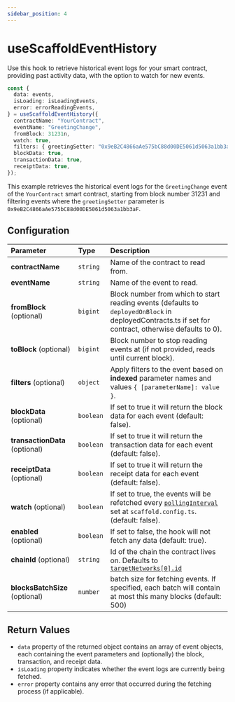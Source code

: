 ```yaml
---
sidebar_position: 4
---
```


# useScaffoldEventHistory

Use this hook to retrieve historical event logs for your smart contract, providing past activity data, with the option to watch for new events.

```ts
const {
  data: events,
  isLoading: isLoadingEvents,
  error: errorReadingEvents,
} = useScaffoldEventHistory({
  contractName: "YourContract",
  eventName: "GreetingChange",
  fromBlock: 31231n,
  watch: true,
  filters: { greetingSetter: "0x9eB2C4866aAe575bC88d00DE5061d5063a1bb3aF" },
  blockData: true,
  transactionData: true,
  receiptData: true,
});
```

This example retrieves the historical event logs for the `GreetingChange` event of the `YourContract` smart contract, starting from block number 31231 and filtering events where the `greetingSetter` parameter is `0x9eB2C4866aAe575bC88d00DE5061d5063a1bb3aF`.

## Configuration

| Parameter                      | Type      | Description                                                                                                                                                           |
| :----------------------------- | :-------- | :-------------------------------------------------------------------------------------------------------------------------------------------------------------------- |
| **contractName**               | `string`  | Name of the contract to read from.                                                                                                                                    |
| **eventName**                  | `string`  | Name of the event to read.                                                                                                                                            |
| **fromBlock** (optional)       | `bigint`  | Block number from which to start reading events (defaults to `deployedOnBlock` in deployedContracts.ts if set for contract, otherwise defaults to 0).                 |
| **toBlock** (optional)         | `bigint`  | Block number to stop reading events at (if not provided, reads until current block).                                                                                  |
| **filters** (optional)         | `object`  | Apply filters to the event based on **indexed** parameter names and values `{ [parameterName]: value }`.                                                              |
| **blockData** (optional)       | `boolean` | If set to true it will return the block data for each event (default: false).                                                                                         |
| **transactionData** (optional) | `boolean` | If set to true it will return the transaction data for each event (default: false).                                                                                   |
| **receiptData** (optional)     | `boolean` | If set to true it will return the receipt data for each event (default: false).                                                                                       |
| **watch** (optional)           | `boolean` | If set to true, the events will be refetched every [`pollingInterval`](/deploying/deploy-nextjs-app#--pollinginterval) set at `scaffold.config.ts`. (default: false). |
| **enabled** (optional)         | `boolean` | If set to false, the hook will not fetch any data (default: true).                                                                                                    |
| **chainId** (optional)         | `string`  | Id of the chain the contract lives on. Defaults to [`targetNetworks[0].id`](/deploying/deploy-nextjs-app#--targetnetworks)                                            |
| **blocksBatchSize** (optional) | `number`  | batch size for fetching events. If specified, each batch will contain at most this many blocks (default: 500)                                                         |

## Return Values

- `data` property of the returned object contains an array of event objects, each containing the event parameters and (optionally) the block, transaction, and receipt data.
- `isLoading` property indicates whether the event logs are currently being fetched.
- `error` property contains any error that occurred during the fetching process (if applicable).
